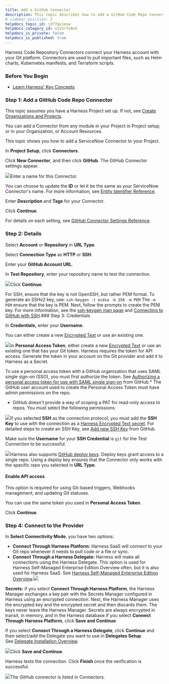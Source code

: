 ```yaml
---
title: Add a GitHub Connector
description: This topic describes how to add a GitHub Code Repo Connector.
# sidebar_position: 2
helpdocs_topic_id: jd77qvieuw
helpdocs_category_id: o1zhrfo8n5
helpdocs_is_private: false
helpdocs_is_published: true
---
```


Harness Code Repository Connectors connect your Harness account with your Git platform. Connectors are used to pull important files, such as Helm charts, Kubernetes manifests, and Terraform scripts.

### Before You Begin

* [Learn Harness' Key Concepts](/article/hv2758ro4e-learn-harness-key-concepts)

### Step 1: Add a GitHub Code Repo Connector

This topic assumes you have a Harness Project set up. If not, see [Create Organizations and Projects](/article/36fw2u92i4-create-an-organization).

You can add a Connector from any module in your Project in Project setup, or in your Organization, or Account Resources.

This topic shows you how to add a ServiceNow Connector to your Project.

In **Project Setup**, click **Connectors**.

Click **New Connector**, and then click **GitHub**. The GitHub Connector settings appear.

![](https://files.helpdocs.io/i5nl071jo5/articles/jd77qvieuw/1639398087195/screenshot-2021-12-13-at-5-50-51-pm.png)Enter a name for this Connector.

You can choose to update the **ID** or let it be the same as your ServiceNow Connector's name. For more information, see [Entity Identifier Reference](/article/li0my8tcz3-entity-identifier-reference).

Enter **Description** and **Tags** for your Connector.

Click **Continue**.

For details on each setting, see [GitHub Connector Settings Reference](/article/v9sigwjlgo-git-hub-connector-settings-reference).

### Step 2: Details

Select **Account** or **Repository** in **URL Type**.

Select **Connection Type** as **HTTP** or **SSH**.

Enter your **GitHub Account URL**.

In **Test Repository**, enter your repository name to test the connection.

![](https://files.helpdocs.io/i5nl071jo5/articles/jd77qvieuw/1639720921121/screenshot-2021-12-17-at-10-35-23-am.png)Click **Continue**.

For SSH, ensure that the key is not OpenSSH, but rather PEM format. To generate an SSHv2 key, use: `ssh-keygen -t ecdsa -b 256 -m PEM` The `-m PEM` ensure that the key is PEM. Next, follow the prompts to create the PEM key. For more information, see the [ssh-keygen man page](https://linux.die.net/man/1/ssh-keygen) and [Connecting to GitHub with SSH](https://help.github.com/en/github/authenticating-to-github/connecting-to-github-with-ssh).### Step 3: Credentials

In **Credentials,** enter your **Username**.

You can either create a new [Encrypted Text](/article/osfw70e59c-add-text-secrets) or use an existing one.

![](https://files.helpdocs.io/i5nl071jo5/articles/jd77qvieuw/1639720498752/screenshot-2021-12-17-at-10-34-56-am.png)In **Personal Access Token**, either create a new [Encrypted Text](/article/osfw70e59c-add-text-secrets) or use an existing one that has your Git token. Harness requires the token for API access. Generate the token in your account on the Git provider and add it to Harness as a Secret.

To use a personal access token with a GitHub organization that uses SAML single sign-on (SSO), you must first authorize the token. See [Authorizing a personal access token for use with SAML single sign-on](https://docs.github.com/en/enterprise-cloud@latest/authentication/authenticating-with-saml-single-sign-on/authorizing-a-personal-access-token-for-use-with-saml-single-sign-on) from GitHub.* The GitHub user account used to create the Personal Access Token must have admin permissions on the repo.
* GitHub doesn't provide a way of scoping a PAT for read-only access to repos. You must select the following permissions:

![](https://files.helpdocs.io/i5nl071jo5/articles/jd77qvieuw/1651604405645/image.png)If you selected **SSH** as the connection protocol, you must add the **SSH Key** to use with the connection as a [Harness Encrypted Text secret](https://ngdocs.harness.io/article/osfw70e59c-add-text-secrets). For detailed steps to create an SSH Key, see [Add new SSH Key](https://docs.github.com/en/authentication/connecting-to-github-with-ssh/adding-a-new-ssh-key-to-your-github-account) from GitHub.

Make sure the **Username** for your **SSH Credential** is `git` for the Test Connection to be successful.  


![](https://files.helpdocs.io/kw8ldg1itf/articles/jd77qvieuw/1663216456319/screenshot-2022-09-15-at-9-58-48-am.png)Harness also supports [GitHub deploy keys](https://docs.github.com/en/developers/overview/managing-deploy-keys#deploy-keys). Deploy keys grant access to a single repo. Using a deploy key ensures that the Connector only works with the specific repo you selected in **URL Type**.

#### Enable API access

This option is required for using Git-based triggers, Webhooks management, and updating Git statuses.

You can use the same token you used in **Personal Access Token**.

Click **Continue**.

### Step 4: Connect to the Provider

In **Select Connectivity Mode**, you have two options:

* **Connect Through Harness Platform:** Harness SaaS will connect to your Git repo whenever it needs to pull code or a file or sync.
* **Connect Through a Harness Delegate:** Harness will make all connections using the Harness Delegate. This option is used for Harness Self-Managed Enterprise Edition Overview often, but it is also used for Harness SaaS. See [Harness Self-Managed Enterprise Edition Overview](/article/tb4e039h8x-harness-on-premise-overview).![](https://files.helpdocs.io/i5nl071jo5/articles/jd77qvieuw/1639717985269/screenshot-2021-12-17-at-10-36-53-am.png)

**Secrets:** if you select **Connect Through Harness Platform**, the Harness Manager exchanges a key pair with the Secrets Manager configured in Harness using an encrypted connection. Next, the Harness Manager uses the encrypted key and the encrypted secret and then discards them. The keys never leave the Harness Manager. Secrets are always encrypted in transit, in memory, and in the Harness database.If you select **Connect Through** **Harness Platform**, click **Save and Continue**.

If you select **Connect Through a Harness Delegate**, click **Continue** and then select/add the Delegate you want to use in **Delegates Setup**. See [Delegate Installation Overview](/article/re8kk0ex4k-delegate-installation-overview).

![](https://files.helpdocs.io/i5nl071jo5/articles/jd77qvieuw/1639718062223/screenshot-2021-12-17-at-10-43-38-am.png)Click **Save and Continue**.

Harness tests the connection. Click **Finish** once the verification is successful.

![](https://files.helpdocs.io/i5nl071jo5/articles/jd77qvieuw/1639718725927/screenshot-2021-12-17-at-10-46-54-am.png)The GitHub connector is listed in Connectors.

